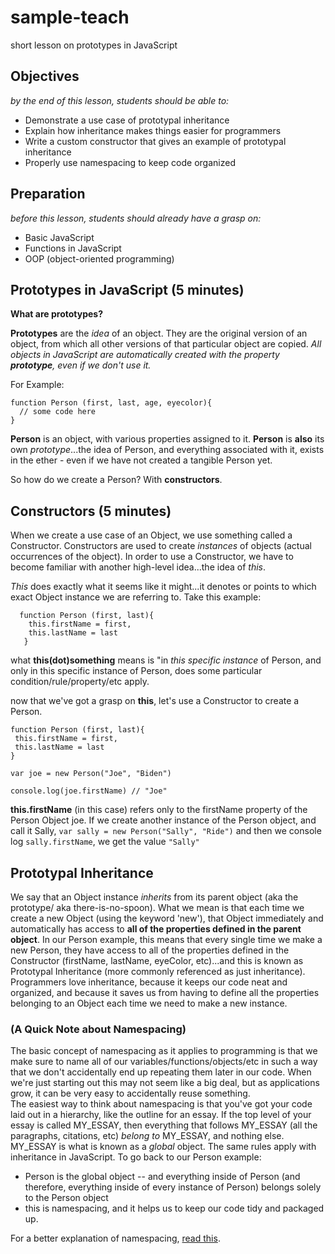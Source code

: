 # sample-teach
short lesson on prototypes in JavaScript

## Objectives
*by the end of this lesson, students should be able to:*
- Demonstrate a use case of prototypal inheritance
- Explain how inheritance makes things easier for programmers
- Write a custom constructor that gives an example of prototypal inheritance
- Properly use namespacing to keep code organized

## Preparation 
*before this lesson, students should already have a grasp on:*
- Basic JavaScript
- Functions in JavaScript
- OOP (object-oriented programming)

## Prototypes in JavaScript (5 minutes)

**What are prototypes?**

**Prototypes** are the *idea* of an object.  They are the original version of an object, from which all other versions of that particular object are copied.  *All objects in JavaScript are automatically created with the property **prototype**, even if we don't use it.*
  
  For Example:
  ``` 
  function Person (first, last, age, eyecolor){
    // some code here
  }
  ```
**Person** is an object, with various properties assigned to it.  **Person** is **also** its own *prototype*...the idea of Person, and everything associated with it, exists in the ether - even if we have not created a tangible Person yet.

So how do we create a Person?  With **constructors**.

## Constructors (5 minutes)

When we create a use case of an Object, we use something called a Constructor.  Constructors are used to create *instances* of objects (actual occurrences of the object).  In order to use a Constructor, we have to become familiar with another high-level idea...the idea of *this*.

*This* does exactly what it seems like it might...it denotes or points to which exact Object instance we are referring to.
Take this example:
```
  function Person (first, last){
    this.firstName = first,
    this.lastName = last
   }
 ```
 what **this(dot)something** means is "in *this specific instance* of Person, and only in this specific instance of Person, does some particular condition/rule/property/etc apply.
 
 now that we've got a grasp on **this**, let's use a Constructor to create a Person.
 
 ```
 function Person (first, last){
  this.firstName = first,
  this.lastName = last
 }
 
 var joe = new Person("Joe", "Biden")
 
 console.log(joe.firstName) // "Joe"
 
 ```
 **this.firstName** (in this case) refers only to the firstName property of the Person Object joe.  If we create another instance of the Person object, and call it Sally,
 ` var sally = new Person("Sally", "Ride") `
 and then we console log 
 `sally.firstName`,
 we get the value `"Sally"`
 
 ## Prototypal Inheritance
 We say that an Object instance *inherits* from its parent object (aka the prototype/ aka there-is-no-spoon).  What we mean is that each time we create a new Object (using the keyword 'new'), that Object immediately and automatically has access to **all of the properties defined in the parent object**.
  In our Person example, this means that every single time we make a new Person, they have access to all of the properties defined in the Constructor (firstName, lastName, eyeColor, etc)...and this is known as Prototypal Inheritance (more commonly referenced as just inheritance).
  Programmers love inheritance, because it keeps our code neat and organized, and because it saves us from having to define all the properties belonging to an Object each time we need to make a new instance.
  
### (A Quick Note about Namespacing)
The basic concept of namespacing as it applies to programming is that we make sure to name all of our variables/functions/objects/etc in such a way that we don't accidentally end up repeating them later in our code.  When we're just starting out this may not seem like a big deal, but as applications grow, it can be very easy to accidentally reuse something.  
The easiest way to think about namespacing is that you've got your code laid out in a hierarchy, like the outline for an essay.
If the top level of your essay is called MY_ESSAY, then everything that follows MY_ESSAY (all the paragraphs, citations, etc) *belong to* MY_ESSAY, and nothing else.  MY_ESSAY is what is known as a *global* object.
The same rules apply with inheritance in JavaScript.  To go back to our Person example:
- Person is the global object
-- and everything inside of Person (and therefore, everything inside of every instance of Person) belongs solely to the Person object
- this is namespacing, and it helps us to keep our code tidy and packaged up.

For a better explanation of namespacing, [read this](https://www.codeproject.com/Articles/829254/JavaScript-Namespace).
  
 
